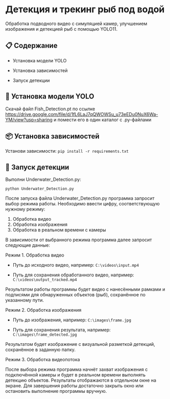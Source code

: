 # Детекция и трекинг рыб под водой
Обработка подводного видео с симуляцией камер, улучшением изображения и детекцией рыб с помощью YOLO11.

## 📋 Содержание

- Установка модели YOLO

- Установка зависимостей

- Запуск детекции


## 🤖 Установка модели YOLO
Скачай файл Fish_Detection.pt по ссылке https://drive.google.com/file/d/1fL6LaJ7qQWOWSu_u73eEDu0NuX6Wa-YM/view?usp=sharing и помести его в один каталог с .py-файлами


## 📦 Установка зависимостей
Установи зависимости:
```pip install -r requirements.txt```


## 🔎 Запуск детекции
Выполни Underwater_Detection.py:

```python Underwater_Detection.py```

После запуска файла Underwater_Detection.py программа запросит выбор режима работы. Необходимо ввести цифру, соответствующую нужному режиму:

1) Обработка видео
2) Обработка изображения
3) Обработка в реальном времени с камеры

В зависимости от выбранного режима программа далее запросит следующие данные:



Режим 1. Обработка видео

- Путь до исходного видео, например:
```C:\videos\input.mp4```

- Путь для сохранения обработанного видео, например:
```C:\videos\output_tracked.mp4```

Результатом работы программы будет видео с нанесёнными рамками и подписями для обнаруженных объектов (рыб), сохранённое по указанному пути.



Режим 2. Обработка изображения

- Путь до изображения, например:
```C:\images\frame.jpg```

- Путь для сохранения результата, например:
```C:\images\frame_detected.jpg```

Результатом будет изображение с визуальной разметкой детекций, сохранённое в заданную папку.



Режим 3. Обработка видеопотока

После выбора режима программа начнёт захват изображения с подключённой камеры и будет в реальном времени выполнять детекцию объектов.
Результаты отображаются в отдельном окне на экране. Для завершения работы достаточно закрыть окно или остановить выполнение программы вручную.
